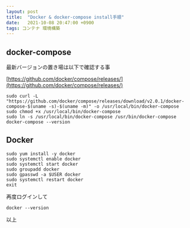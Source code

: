 ```yaml
---
layout: post
title:  "Docker & docker-compose install手順"
date:   2021-10-08 20:47:00 +0900
tags: コンテナ 環境構築
---
```


## docker-compose

最新バージョンの置き場は以下で確認する事

[https://github.com/docker/compose/releases/](https://github.com/docker/compose/releases/)

```
sudo curl -L "https://github.com/docker/compose/releases/download/v2.0.1/docker-compose-$(uname -s)-$(uname -m)" -o /usr/local/bin/docker-compose
sudo chmod +x /usr/local/bin/docker-compose
sudo ln -s /usr/local/bin/docker-compose /usr/bin/docker-compose
docker-compose --version
```

## Docker

```
sudo yum install -y docker
sudo systemctl enable docker
sudo systemctl start docker
sudo groupadd docker
sudo gpasswd -a $USER docker
sudo systemctl restart docker
exit
```

再度ログインして
```
docker --version
```

以上

